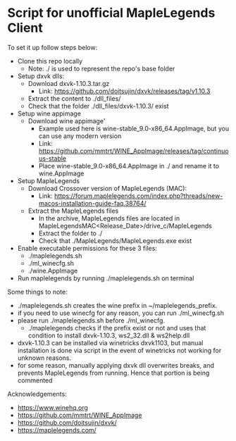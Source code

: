 # Script for unofficial MapleLegends Client

To set it up follow steps below:
- Clone this repo locally
  - Note: ./ is used to represent the repo's base folder
- Setup dxvk dlls:
  - Download dxvk-1.10.3.tar.gz
    - Link: https://github.com/doitsujin/dxvk/releases/tag/v1.10.3
  - Extract the content to ./dll_files/
  - Check that the folder ./dll_files/dxvk-1.10.3/ exist
- Setup wine appimage
  - Download wine appimage'
    - Example used here is wine-stable_9.0-x86_64.AppImage, but you can use any modern version
    - Link: https://github.com/mmtrt/WINE_AppImage/releases/tag/continuous-stable
    - Place wine-stable_9.0-x86_64.AppImage in ./ and rename it to wine.AppImage
- Setup MapleLegends
  - Download Crossover version of MapleLegends (MAC):
    - Link: https://forum.maplelegends.com/index.php?threads/new-macos-installation-guide-faq.38764/
  - Extract the MapleLegends files
    - In the archive, MapleLegends files are located in MapleLegendsMAC<Release_Date>/drive_c/MapleLegends
    - Extract the folder to ./
    - Check that ./MapleLegends/MapleLegends.exe exist
- Enable executable permissions for these 3 files:
  - ./maplelegends.sh
  - ./ml_winecfg.sh
  - ./wine.AppImage
- Run maplelegends by running ./maplelegends.sh on terminal

Some things to note:
- ./maplelegends.sh creates the wine prefix in ~/maplelegends_prefix.
- if you need to use winecfg for any reason, you can run ./ml_winecfg.sh
- please run ./maplelegends.sh before ./ml_winecfg.
  - ./maplelegends checks if the prefix exist or not and uses that condition to install dxvk-1.10.3, ws2_32.dll & ws2help.dll
- dxvk-1.10.3 can be installed via winetricks dxvk1103, but manual installation is done via script in the event of winetricks not working for unknown reasons.
- for some reason, manually applying dxvk dll overwrites breaks, and prevents MapleLegends from running. Hence that portion is being commented

Acknowledgements:
- https://www.winehq.org
- https://github.com/mmtrt/WINE_AppImage
- https://github.com/doitsujin/dxvk/
- https://maplelegends.com/
